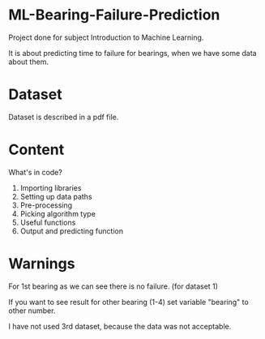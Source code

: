 # ML-Bearing-Failure-Prediction
Project done for subject Introduction to Machine Learning.

It is about predicting time to failure for bearings, when we have some data about them.
# Dataset
Dataset is described in a pdf file.

# Content
What's in code?
1. Importing libraries
2. Setting up data paths
3. Pre-processing
4. Picking algorithm type
5. Useful functions
6. Output and predicting function

# Warnings
For 1st bearing as we can see there is no failure. (for dataset 1)

If you want to see result for other bearing (1-4) set variable "bearing" to other number.

I have not used 3rd dataset, because the data was not acceptable.
